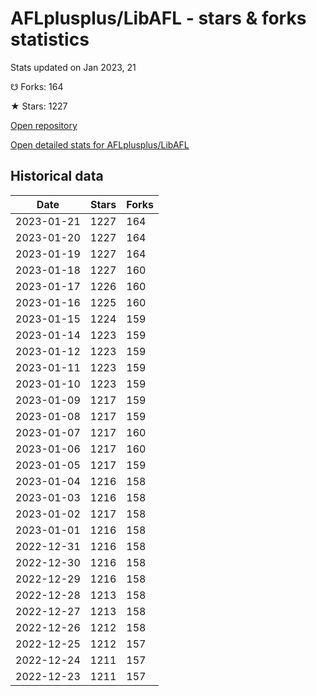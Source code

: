 # AFLplusplus/LibAFL - stars & forks statistics

Stats updated on Jan 2023, 21

☋ Forks: 164

★ Stars: 1227

[Open repository](https://github.com/AFLplusplus/LibAFL)

[Open detailed stats for AFLplusplus/LibAFL](https://reviewgithub.com/rep/AFLplusplus/LibAFL)

## Historical data
| Date | Stars | Forks |
|------|-------|-------|
| 2023-01-21 | 1227 | 164 | 
| 2023-01-20 | 1227 | 164 | 
| 2023-01-19 | 1227 | 164 | 
| 2023-01-18 | 1227 | 160 | 
| 2023-01-17 | 1226 | 160 | 
| 2023-01-16 | 1225 | 160 | 
| 2023-01-15 | 1224 | 159 | 
| 2023-01-14 | 1223 | 159 | 
| 2023-01-12 | 1223 | 159 | 
| 2023-01-11 | 1223 | 159 | 
| 2023-01-10 | 1223 | 159 | 
| 2023-01-09 | 1217 | 159 | 
| 2023-01-08 | 1217 | 159 | 
| 2023-01-07 | 1217 | 160 | 
| 2023-01-06 | 1217 | 160 | 
| 2023-01-05 | 1217 | 159 | 
| 2023-01-04 | 1216 | 158 | 
| 2023-01-03 | 1216 | 158 | 
| 2023-01-02 | 1217 | 158 | 
| 2023-01-01 | 1216 | 158 | 
| 2022-12-31 | 1216 | 158 | 
| 2022-12-30 | 1216 | 158 | 
| 2022-12-29 | 1216 | 158 | 
| 2022-12-28 | 1213 | 158 | 
| 2022-12-27 | 1213 | 158 | 
| 2022-12-26 | 1212 | 158 | 
| 2022-12-25 | 1212 | 157 | 
| 2022-12-24 | 1211 | 157 | 
| 2022-12-23 | 1211 | 157 | 

